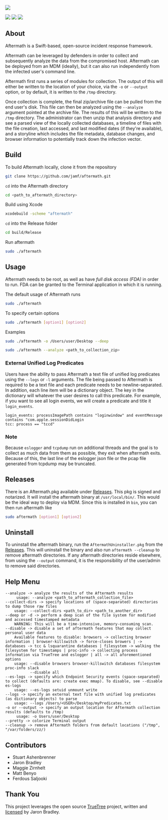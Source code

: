 
![](https://github.com/jamf/aftermath/blob/main/AftermathLogo.png)


![](https://img.shields.io/badge/release-2.1.1-bright%20green)&nbsp;![](https://img.shields.io/badge/macOS-12.0%2B-blue)&nbsp;![](https://img.shields.io/badge/license-MIT-orange)


## About
Aftermath is a  Swift-based, open-source incident response framework.

Aftermath can be leveraged by defenders in order to collect and subsequently analyze the data from the compromised host. Aftermath can be deployed from an MDM (ideally), but it can also run independently from the infected user's command line. 

Aftermath first runs a series of modules for collection. The output of this will either be written to the location of your choice, via the `-o` or `--output` option, or by default, it is written to the `/tmp` directory.

Once collection is complete, the final zip/archive file can be pulled from the end user's disk. This file can then be analyzed using the `--analyze` argument pointed at the archive file. The results of this will be written to the `/tmp` directory. The administrator can then unzip that analysis directory and see a parsed view of the locally collected databases, a timeline of files with the file creation, last accessed, and last modified dates (if they're available), and a storyline which includes the file metadata, database changes, and browser information to potentially track down the infection vector.


## Build
To build Aftermath locally, clone it from the repository
```bash
git clone https://github.com/jamf/aftermath.git
```
`cd` into the Aftermath directory
```bash
cd <path_to_aftermath_directory>
```
Build using Xcode
```bash
xcodebuild -scheme "aftermath"
``` 
`cd` into the Release folder
```bash
cd build/Release
```
Run aftermath
```bash
sudo ./aftermath
```

## Usage
Aftermath needs to be root, as well as have *full disk access (FDA)* in order to run. FDA can be granted to the Terminal application in which it is running.

The default usage of Aftermath runs 
```bash
sudo ./aftermath
```
To specify certain options
```bash
sudo ./aftermath [option1] [option2]
```
Examples
```bash
sudo ./aftermath -o /Users/user/Desktop --deep
```
```bash
sudo ./aftermath --analyze <path_to_collection_zip>
```

### External Unified Log Predicates
Users have the ability to pass Aftermath a text file of unified log predicates using the `--logs` or `-l` arguments. The file being passed to Aftermath is required to be a text file and each predicate needs to be newline-separated. In addition, each line item will be a dictionary object. The key in the dictionary will whatever the user desires to call this predicate. For example, if you want to see all login events, we will create a predicate and title it `login_events`.
```
login_events: processImagePath contains "loginwindow" and eventMessage contains "com.apple.sessionDidLogin
tcc: process == "tccd"
```

### Note
Because `eslogger` and `tcpdump` run on additional threads and the goal is to collect as much data from them as possible, they exit when aftermath exits. Because of this, the last line of the eslogger json file or the pcap file generated from tcpdump may be truncated.

## Releases
There is an Aftermath.pkg available under [Releases](https://github.com/jamf/aftermath/releases). This pkg is signed and notarized. It will install the aftermath binary at `/usr/local/bin/`. This would be the ideal way to deploy via MDM. Since this is installed in `bin`, you can then run aftermath like
```bash
sudo aftermath [option1] [option2]
```

## Uninstall
To uninstall the aftermath binary, run the `AftermathUninstaller.pkg` from the [Releases](https://github.com/jamf/aftermath/releases). This will uninstall the binary and also run `aftermath --cleanup` to remove aftermath directories. If any aftermath directories reside elsewhere, from using the `--output` command, it is the responsibility of the user/admin to remove said directories.

## Help Menu

```
--analyze -> analyze the results of the Aftermath results
     usage: --analyze <path_to_aftermath_collection_file>
--collect-dirs -> specify locations of (space-separated) directories to dump those raw files
    usage: --collect-dirs <path_to_dir> <path_to_another_dir>
--deep or -d -> perform a deep scan of the file system for modified and accessed timestamped metadata
    WARNING: This will be a time-intensive, memory-consuming scan.
--disable -> disable a set of aftermath features that may collect personal user data
    Available features to disable: browsers -> collecting browser information | browser-killswitch -> force-closes browers | -> databases -> tcc & lsquarantine databases | filesystem -> walking the filesystem for timestamps | proc-info -> collecting process information via TrueTree and eslogger | all -> all aforementioned options 
    usage: --disable browsers browser-killswitch databases filesystem proc-info slack
           --disable all
--es-logs -> specify which Endpoint Security events (space-separated) to collect (defaults are: create exec mmap). To disable, see --disable es-logs
    usage: --es-logs setuid unmount write
--logs -> specify an external text file with unified log predicates (as dictionary objects) to parse
    usage: --logs /Users/<USER>/Desktop/myPredicates.txt
-o or --output -> specify an output location for Aftermath collection results (defaults to /tmp)
     usage: -o Users/user/Desktop
--pretty -> colorize Terminal output
--cleanup -> remove Aftermath folders from default locations ("/tmp", "/var/folders/zz/) 
```

## Contributors
- Stuart Ashenbrenner
- Jaron Bradley
- Maggie Zirnhelt
- Matt Benyo
- Ferdous Saljooki

## Thank You
This project leverages the open source [TrueTree](https://github.com/themittenmac/TrueTree) project, written and [licensed](https://github.com/themittenmac/TrueTree/blob/master/license.md) by Jaron Bradley. 
